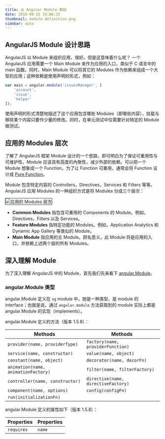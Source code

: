 ```yaml
---
title: 从 Angular Module 聊起
date: 2016-08-25 15:06:33
thumbnail: module-definition.png
sidebar: auto
---
```


## AngularJS Module 设计思路

AngularJS 以 Module 来组织应用，很好。但是这意味着什么呢？
一个 AngularJS 应用需要一个 Main Module 来作为应用的入口，类似于 C 语言中的 main 函数。同时，Main Module 可以将其它的 Modules 作为依赖来组成一个大型的应用；这种依赖是使用声明的形式，例如：

```javascript
var main = angular.module('issuesManager', [
    'account',
    'issue',
    'helper'
]);
```

使用声明的形式清楚地描述了这个应用包含哪些 Modules（即哪些内容），挂载与移除某个内容只要作少量的修改。同时，在单元测试中仅需要针对特定的 Module 做测试。

## 应用的 Modules 层次

了解了 AngularJS 框架 Module 设计的一个思路，即可明白为了保证可重用性与可维护性，Module 应该具有高度的內聚性，减少外部的依赖。可以把一个 Module 想象成一个 Function，为了让 Function 可重用，通常会将 Function 设计成 [Pure Function](https://en.wikipedia.org/wiki/Pure_function)。

Module 包含特定内容的 Controllers，Directives，Services 和 Filters 等等。AngularJS 应用 Modules 的一种组织方式是将 Modules 分成三个层次：

<img class="full-image" src="~@uploads/angular-modules-recommanded-setup.png"
  style="border: 1px solid #222;" alt="应用的 Modules 层次">

- **Common Modules**
    指包含可重用的 Components 的 Module。例如，Directives，Filters 以及 Services。
- **Feature Modules**
    指特定功能的 Modules。例如，Application Analytics 和 Dynamic App Gallery 等类似的 Module。
- **Main Module**
    指应用的主 Module。顾名思义，此 Module 将是应用的入口，并依赖上述两个层的所有 Modules。


## 深入理解 Module 

为了深入理解 AngularJS 中的 Module，首先我们先来看下 [angular.Module](https://docs.angularjs.org/api/ng/type/angular.Module)。

### angular.Module 类型

angular.Module 定义在 `ng` module 中，她是一种类型、是 module 的 interface；也就是说，通过 `angular.module` 方法获取到的 module 实际上都是 angular.Module 的实现（implements）。

angular.Module 定义的方法（版本 1.5.8）：

Methods|Methods
---|---
`provider(name, providerType)` | `factory(name, providerFunction)` 
`service(name, constructor)` | `value(name, object)`
`constant(name, object)` | `decorator(name, decorFn)`
`animation(name, animationFactory)` | `filter(name, filterFactory)`
`controller(name, constructor)` | `directive(name, directiveFactory)`
`component(name, options)` | `config(configFn)`
`run(initializationFn)` |

angular.Module 定义的属性如下（版本 1.5.8）：

Properties | Properties
---|---
`requires`|`name`
